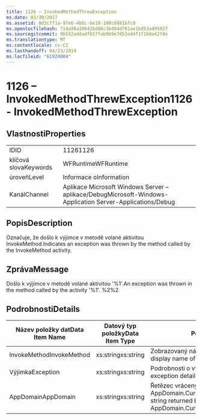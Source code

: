 ```yaml
---
title: 1126 – InvokedMethodThrewException
ms.date: 03/30/2017
ms.assetid: 0d3cff1a-97e6-4b6c-be18-108c6881bfc0
ms.openlocfilehash: 714a98a300426d80c3b494d701ae1bd53a49592f
ms.sourcegitcommit: 9b552addadfb57fab0b9e7852ed4f1f1b8a42f8e
ms.translationtype: MT
ms.contentlocale: cs-CZ
ms.lasthandoff: 04/23/2019
ms.locfileid: "61924004"
---
```

# <a name="1126---invokedmethodthrewexception"></a><span data-ttu-id="2f992-102">1126 – InvokedMethodThrewException</span><span class="sxs-lookup"><span data-stu-id="2f992-102">1126 - InvokedMethodThrewException</span></span>
## <a name="properties"></a><span data-ttu-id="2f992-103">Vlastnosti</span><span class="sxs-lookup"><span data-stu-id="2f992-103">Properties</span></span>  
  
|||  
|-|-|  
|<span data-ttu-id="2f992-104">ID</span><span class="sxs-lookup"><span data-stu-id="2f992-104">ID</span></span>|<span data-ttu-id="2f992-105">1126</span><span class="sxs-lookup"><span data-stu-id="2f992-105">1126</span></span>|  
|<span data-ttu-id="2f992-106">klíčová slova</span><span class="sxs-lookup"><span data-stu-id="2f992-106">Keywords</span></span>|<span data-ttu-id="2f992-107">WFRuntime</span><span class="sxs-lookup"><span data-stu-id="2f992-107">WFRuntime</span></span>|  
|<span data-ttu-id="2f992-108">úroveň</span><span class="sxs-lookup"><span data-stu-id="2f992-108">Level</span></span>|<span data-ttu-id="2f992-109">Informace o</span><span class="sxs-lookup"><span data-stu-id="2f992-109">Information</span></span>|  
|<span data-ttu-id="2f992-110">Kanál</span><span class="sxs-lookup"><span data-stu-id="2f992-110">Channel</span></span>|<span data-ttu-id="2f992-111">Aplikace Microsoft Windows Server – aplikace/Debug</span><span class="sxs-lookup"><span data-stu-id="2f992-111">Microsoft-Windows-Application Server-Applications/Debug</span></span>|  
  
## <a name="description"></a><span data-ttu-id="2f992-112">Popis</span><span class="sxs-lookup"><span data-stu-id="2f992-112">Description</span></span>  
 <span data-ttu-id="2f992-113">Označuje, že došlo k výjimce v metodě volané aktivitou InvokeMethod.</span><span class="sxs-lookup"><span data-stu-id="2f992-113">Indicates an exception was thrown by the method called by the InvokeMethod activity.</span></span>  
  
## <a name="message"></a><span data-ttu-id="2f992-114">Zpráva</span><span class="sxs-lookup"><span data-stu-id="2f992-114">Message</span></span>  
 <span data-ttu-id="2f992-115">Došlo k výjimce v metodě volané aktivitou '%1'.</span><span class="sxs-lookup"><span data-stu-id="2f992-115">An exception was thrown in the method called by the activity '%1'.</span></span> <span data-ttu-id="2f992-116">%2</span><span class="sxs-lookup"><span data-stu-id="2f992-116">%2</span></span>  
  
## <a name="details"></a><span data-ttu-id="2f992-117">Podrobnosti</span><span class="sxs-lookup"><span data-stu-id="2f992-117">Details</span></span>  
  
|<span data-ttu-id="2f992-118">Název položky dat</span><span class="sxs-lookup"><span data-stu-id="2f992-118">Data Item Name</span></span>|<span data-ttu-id="2f992-119">Datový typ položky</span><span class="sxs-lookup"><span data-stu-id="2f992-119">Data Item Type</span></span>|<span data-ttu-id="2f992-120">Popis</span><span class="sxs-lookup"><span data-stu-id="2f992-120">Description</span></span>|  
|--------------------|--------------------|-----------------|  
|<span data-ttu-id="2f992-121">InvokeMethod</span><span class="sxs-lookup"><span data-stu-id="2f992-121">InvokeMethod</span></span>|<span data-ttu-id="2f992-122">xs:string</span><span class="sxs-lookup"><span data-stu-id="2f992-122">xs:string</span></span>|<span data-ttu-id="2f992-123">Zobrazovaný název aktivity InvokeMethod</span><span class="sxs-lookup"><span data-stu-id="2f992-123">The display name of the InvokeMethod activity.</span></span>|  
|<span data-ttu-id="2f992-124">Výjimka</span><span class="sxs-lookup"><span data-stu-id="2f992-124">Exception</span></span>|<span data-ttu-id="2f992-125">xs:string</span><span class="sxs-lookup"><span data-stu-id="2f992-125">xs:string</span></span>|<span data-ttu-id="2f992-126">Podrobnosti o výjimce pro výjimku</span><span class="sxs-lookup"><span data-stu-id="2f992-126">The exception details for the exception</span></span>|  
|<span data-ttu-id="2f992-127">AppDomain</span><span class="sxs-lookup"><span data-stu-id="2f992-127">AppDomain</span></span>|<span data-ttu-id="2f992-128">xs:string</span><span class="sxs-lookup"><span data-stu-id="2f992-128">xs:string</span></span>|<span data-ttu-id="2f992-129">Řetězec vrácený funkcí AppDomain.CurrentDomain.FriendlyName.</span><span class="sxs-lookup"><span data-stu-id="2f992-129">The string returned by AppDomain.CurrentDomain.FriendlyName.</span></span>|
